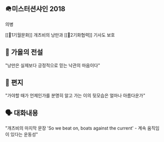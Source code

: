 ## 🪖미스터션샤인 2018
의병

[[🐢1기월문화]] 개츠비의 낭만과 [[🐢2기화협력]] 기사도 보호

## 🍂 가을의 전설
"낭만은 실제보다 긍정적으로 믿는 낙관의 마음이다"

## 💌 편지
"가야할 때가 언제인가를 분명히 알고 가는 이의 뒷모습은 얼마나 아름다운가"

## 🗣️ 대화내용
"개츠비의 마지막 문장 'So we beat on, boats against the current' - 계속 움직임이 있다는 운동성"